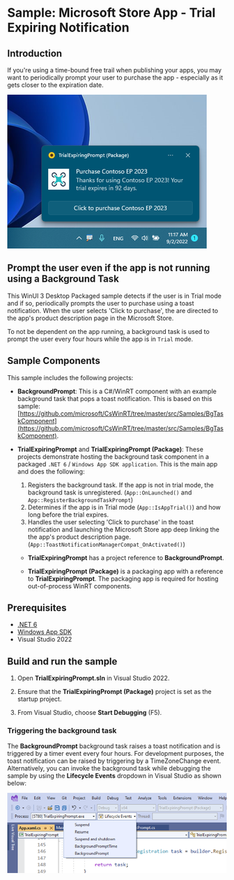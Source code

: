 # Sample:  Microsoft Store App - Trial Expiring Notification

## Introduction
If you're using a time-bound free trail when publishing your apps, you may want to periodically prompt your user to purchase the app - especially as it gets closer to the expiration date.

![toast](./Images/TrialExpiringPrompt.png)

## Prompt the user even if the app is not running using a Background Task

This WinUI 3 Desktop Packaged sample detects if the user is in Trial mode and if so, periodically prompts the user to purchase using a toast notification. When the user selects 'Click to purchase', the are directed to the app's product description page in the Microsoft Store.

To not be dependent on the app running, a background task is used to prompt the user every four hours while the app is in ```Trial``` mode.

## Sample Components

This sample includes the following projects:

- **BackgroundPrompt**: This is a C#/WinRT component with an example background task that pops a toast notification. This is based on this sample: [https://github.com/microsoft/CsWinRT/tree/master/src/Samples/BgTaskComponent](https://github.com/microsoft/CsWinRT/tree/master/src/Samples/BgTaskComponent).

- **TrialExpiringPrompt** and **TrialExpiringPrompt (Package)**: These projects demonstrate hosting the background task component in a packaged ```.NET 6``` / ```Windows App SDK application```. This is the main app and does the following:
  1) Registers the background task. If the app is not in trial mode, the background task is unregistered. (```App::OnLaunched()``` and ```App::RegisterBackgroundTaskPrompt```)
  3) Determines if the app is in Trial mode (```App::IsAppTrial()```) and how long before the trial expires.
  4) Handles the user selecting 'Click to purchase' in the toast notification and launching the Microsoft Store app deep linking the the app's product description page. (```App::ToastNotificationManagerCompat_OnActivated()```)

  - **TrialExpiringPrompt** has a project reference to **BackgroundPrompt**.

  - **TrialExpiringPrompt (Package)** is a packaging app with a reference to **TrialExpiringPrompt**. The packaging app is required for hosting out-of-process WinRT components.

## Prerequisites

* [.NET 6](https://dotnet.microsoft.com/download/dotnet/6.0)
* [Windows App SDK](https://docs.microsoft.com/en-us/windows/apps/windows-app-sdk/set-up-your-development-environment?tabs=vs-2022-17-1-a%2Cvs-2022-17-1-b)
* Visual Studio 2022

## Build and run the sample

1. Open **TrialExpiringPrompt.sln** in Visual Studio 2022.

2. Ensure that the **TrialExpiringPrompt (Package)** project is set as the startup project.

3. From Visual Studio, choose **Start Debugging** (F5).

### Triggering the background task

The **BackgroundPrompt** background task raises a toast notification and is triggered by a timer event every four hours. For development purposes, the toast notification can be raised by triggering by a TimeZoneChange event. Alternatively, you can invoke the background task while debugging the sample by using the **Lifecycle Events** dropdown in Visual Studio as shown below:

![Lifecycle Events dropdown](./Images/LifecycleEvents.png)

